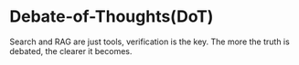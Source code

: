# Debate-of-Thoughts(DoT)

Search and RAG are just tools, verification is the key. The more the truth is debated, the clearer it becomes.